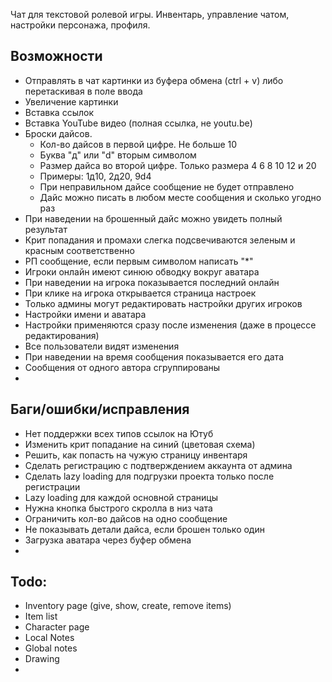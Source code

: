 Чат для текстовой ролевой игры. Инвентарь, управление чатом, настройки персонажа, профиля. 

## Возможности
- Отправлять в чат картинки из буфера обмена (ctrl + v) либо перетаскивая в поле ввода
- Увеличение картинки
- Вставка ссылок
- Вставка YouTube видео (полная ссылка, не youtu.be)
- Броски дайсов.
  - Кол-во дайсов в первой цифре. Не больше 10
  - Буква "д" или "d" вторым символом
  - Размер дайса во второй цифре. Только размера 4 6 8 10 12 и 20
  - Примеры: 1д10, 2д20, 9d4
  - При неправильном дайсе сообщение не будет отправлено
  - Дайс можно писать в любом месте сообщения и сколько угодно раз
- При наведении на брошенный дайс можно увидеть полный результат
- Крит попадания и промахи слегка подсвечиваются зеленым и красным соответственно
- РП сообщение, если первым символом написать "*"
- Игроки онлайн имеют синюю обводку вокруг аватара
- При наведении на игрока показывается последний онлайн
- При клике на игрока открывается страница настроек
- Только админы могут редактировать настройки других игроков
- Настройки имени и аватара
- Настройки применяются сразу после изменения (даже в процессе редактирования)
- Все пользователи видят изменения
- При наведении на время сообщения показывается его дата
- Сообщения от одного автора сгруппированы
-

## Баги/ошибки/исправления
- Нет поддержки всех типов ссылок на Ютуб
- Изменить крит попадание на синий (цветовая схема)
- Решить, как попасть на чужую страницу инвентаря
- Сделать регистрацию с подтверждением аккаунта от админа
- Сделать lazy loading для подгрузки проекта только после регистрации
- Lazy loading для каждой основной страницы
- Нужна кнопка быстрого скролла в низ чата
- Ограничить кол-во дайсов на одно сообщение
- Не показывать детали дайса, если брошен только один
- Загрузка аватара через буфер обмена
-

## Todo:
- Inventory page (give, show, create, remove items)
- Item list
- Character page
- Local Notes
- Global notes
- Drawing
- 
